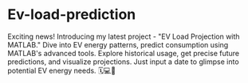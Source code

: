 # Ev-load-prediction
Exciting news! Introducing my latest project - "EV Load Projection with MATLAB." Dive into EV energy patterns, predict consumption using MATLAB's advanced tools. Explore historical usage, get precise future predictions, and visualize projections. Just input a date to glimpse into potential EV energy needs. 🗓️💻🔮
